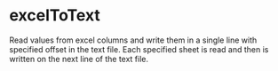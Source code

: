 # excelToText
Read values from excel columns and write them in a single line with specified offset in the text file.
Each specified sheet is read and then is written on the next line of the text file.
